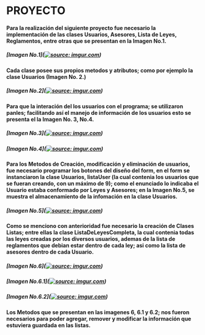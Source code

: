 # PROYECTO
#### Para la realización del siguiente proyecto fue necesario la implementación de las clases Usuarios, Asesores, Lista de Leyes, Reglamentos, entre otras que se presentan en  la Imagen No.1.
##### [Imagen No.1](<a href="https://imgur.com/Moak2tW"><img src="https://i.imgur.com/Moak2tW.png?1" title="source: imgur.com" /></a>)
#### Cada clase posee sus propios metodos y atributos; como por ejemplo la clase Usuarios (Imagen No. 2.)
##### [Imagen No.2](<a href="https://imgur.com/22otVaM"><img src="https://i.imgur.com/22otVaM.png?1" title="source: imgur.com" /></a>)
#### Para que la interación del los usuarios con el programa; se utilizaron panles; facilitando así el manejo de información de los usuarios esto se presenta el la Imagen No. 3, No.4.
##### [Imagen No.3](<a href="https://imgur.com/s5815iv"><img src="https://i.imgur.com/s5815iv.png?1" title="source: imgur.com" /></a>)
##### [Imagen No.4](<a href="https://imgur.com/IAu8Lht"><img src="https://i.imgur.com/IAu8Lht.png?1" title="source: imgur.com" /></a>)
#### Para los Metodos de Creación, modificación y eliminación de usuarios, fue necesario programar los botones del diseño del form, en el form se instanciaron la clase Usuarios, listaUser (la cual contenia los usuarios que se fueran creando, con un máximo de 9); como el enunciado lo indicaba el Usuario estaba conformado por Leyes y Asesores; en la Imagen No.5, se muestra el almacenamiento de la infomación en la clase Usuarios.
##### [Imagen No.5](<a href="https://imgur.com/SGgbzH2"><img src="https://i.imgur.com/SGgbzH2.png?1" title="source: imgur.com" /></a>)
#### Como se menciono con anterioridad fue necesario la creación de Clases Listas; entre ellas la clase ListaDeLeyesCompleta, la cual contenia todas las leyes creadas por los diversos usuarios, ademas de la lista de reglamentos que debian estar dentro de cada ley; asi como la lista de asesores dentro de cada Usuario.
##### [Imagen No.6](<a href="https://imgur.com/c7v2RQQ"><img src="https://i.imgur.com/c7v2RQQ.png?1" title="source: imgur.com" /></a>)
##### [Imagen No.6.1](<a href="https://imgur.com/cfWp7VN"><img src="https://i.imgur.com/cfWp7VN.png?1" title="source: imgur.com" /></a>)
##### [Imagen No.6.2](<a href="https://imgur.com/dGQDdjN"><img src="https://i.imgur.com/dGQDdjN.png?1" title="source: imgur.com" /></a>)
#### Los Metodos que se presentan en las imagenes 6, 6.1 y 6.2; nos fueron necesarios para poder agregar, remover y modificar la información que estuviera guardada en las listas. 
